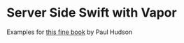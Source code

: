 # Server Side Swift with Vapor

Examples for [this fine book](https://www.hackingwithswift.com/store/server-side-swift) by Paul Hudson
